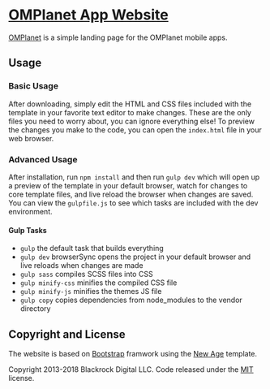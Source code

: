 # [OMPlanet App Website](https://startbootstrap.com/template-overviews/new-age/)

[OMPlanet](http://omplanet.net) is a simple landing page for the OMPlanet mobile apps.

## Usage

### Basic Usage

After downloading, simply edit the HTML and CSS files included with the template in your favorite text editor to make changes. These are the only files you need to worry about, you can ignore everything else! To preview the changes you make to the code, you can open the `index.html` file in your web browser.

### Advanced Usage

After installation, run `npm install` and then run `gulp dev` which will open up a preview of the template in your default browser, watch for changes to core template files, and live reload the browser when changes are saved. You can view the `gulpfile.js` to see which tasks are included with the dev environment.

#### Gulp Tasks

- `gulp` the default task that builds everything
- `gulp dev` browserSync opens the project in your default browser and live reloads when changes are made
- `gulp sass` compiles SCSS files into CSS
- `gulp minify-css` minifies the compiled CSS file
- `gulp minify-js` minifies the themes JS file
- `gulp copy` copies dependencies from node_modules to the vendor directory

## Copyright and License

The website is based on [Bootstrap](http://getbootstrap.com/) framwork using the [New Age](http://startbootstrap.com/template-overviews/new-age/) template.

Copyright 2013-2018 Blackrock Digital LLC. Code released under the [MIT](https://github.com/BlackrockDigital/startbootstrap-new-age/blob/gh-pages/LICENSE) license.

